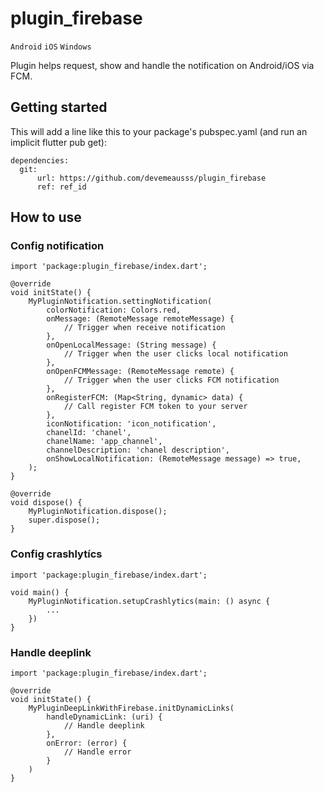# plugin_firebase

`Android` `iOS` `Windows`

Plugin helps request, show and handle the notification on Android/iOS via FCM.

## Getting started

This will add a line like this to your package's pubspec.yaml (and run an implicit flutter pub get):

```
dependencies:
  git:
      url: https://github.com/devemeausss/plugin_firebase
      ref: ref_id
```

## How to use

### Config notification

```
import 'package:plugin_firebase/index.dart';

@override
void initState() {
    MyPluginNotification.settingNotification(
        colorNotification: Colors.red,
        onMessage: (RemoteMessage remoteMessage) {
            // Trigger when receive notification
        },
        onOpenLocalMessage: (String message) {
            // Trigger when the user clicks local notification
        },
        onOpenFCMMessage: (RemoteMessage remote) {
            // Trigger when the user clicks FCM notification
        },
        onRegisterFCM: (Map<String, dynamic> data) {
            // Call register FCM token to your server
        },
        iconNotification: 'icon_notification',
        chanelId: 'chanel',
        chanelName: 'app_channel',
        channelDescription: 'chanel description',
        onShowLocalNotification: (RemoteMessage message) => true,
    );
}

@override
void dispose() {
    MyPluginNotification.dispose();
    super.dispose();
}

```

### Config crashlytícs

```
import 'package:plugin_firebase/index.dart';

void main() {
    MyPluginNotification.setupCrashlytics(main: () async {
        ...
    })
}
```

### Handle deeplink

```
import 'package:plugin_firebase/index.dart';

@override
void initState() {
    MyPluginDeepLinkWithFirebase.initDynamicLinks(
        handleDynamicLink: (uri) {
            // Handle deeplink
        },
        onError: (error) {
            // Handle error
        }
    )
}
```
